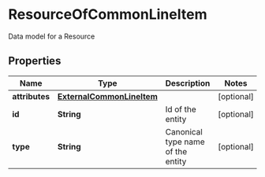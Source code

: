 

# ResourceOfCommonLineItem

Data model for a Resource

## Properties

| Name | Type | Description | Notes |
|------------ | ------------- | ------------- | -------------|
|**attributes** | [**ExternalCommonLineItem**](ExternalCommonLineItem.md) |  |  [optional] |
|**id** | **String** | Id of the entity |  [optional] |
|**type** | **String** | Canonical type name of the entity |  [optional] |



